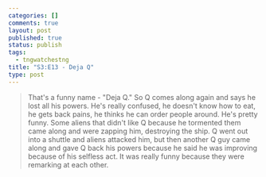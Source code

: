 ```yaml
--- 
categories: []
comments: true
layout: post
published: true
status: publish
tags: 
  - tngwatchestng
title: "S3:E13 - Deja Q"
type: post
---
```

<blockquote>That's a funny name - "Deja Q." So Q comes along again and says he lost all his powers. He's really confused, he doesn't know how to eat, he gets back pains, he thinks he can order people around. He's pretty funny. Some aliens that didn't like Q because he tormented them came along and were zapping him, destroying the ship. Q went out into a shuttle and aliens attacked him, but then another Q guy came along and gave Q back his powers because he said he was improving because of his selfless act. It was really funny because they were remarking at each other.</blockquote>
